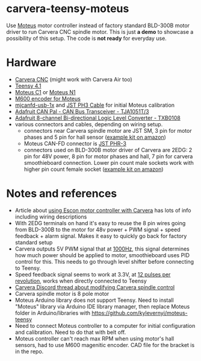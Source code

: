 # carvera-teensy-moteus

Use [Moteus](https://mjbots.com/) motor controller instead of factory standard BLD-300B motor driver to run Carvera CNC spindle motor. This is just **a demo** to showcase a possibility of this setup. The code is **not ready** for everyday use.

# Hardware
- [Carvera CNC](https://www.makera.com/products/carvera) (might work with Carvera Air too)
- [Teensy 4.1](https://www.digikey.ca/en/products/detail/sparkfun-electronics/DEV-16996/13158152)
- [Moteus C1](https://mjbots.com/products/moteus-c1) or [Moteus N1](https://mjbots.com/products/moteus-n1)
- [M600 encoder for Moteus](https://mjbots.com/products/ma600-breakout)
- [mjcanfd-usb-1x](https://mjbots.com/products/mjcanfd-usb-1x) and [JST PH3 Cable](https://mjbots.com/products/jst-ph3-cable) for initial Moteus calibration
- [Adafruit CAN Pal - CAN Bus Transceiver - TJA1051T/3](https://www.adafruit.com/product/5708)
- [Adafruit 8-channel Bi-directional Logic Level Converter - TXB0108](https://www.adafruit.com/product/395)
- various connectors and cables, depending on wiring setup.
  - connectors near Carvera spindle motor are JST SM, 3 pin for motor phases and 5 pin for hall sensor ([example kit on amazon](https://www.amazon.com/dp/B07CTKD7P4))
  - Moteus CAN-FD connector is [JST PHR-3](https://mjbots.com/products/phr-3)
  - connectors used on BLD-300B motor driver of Carvera are 2EDG: 2 pin for 48V power, 8 pin for motor phases and hall, 7 pin for carvera smoothieboard connection. Lower pin count male sockets work with higher pin count female socket ([example kit on amazon](https://www.amazon.com/dp/B09TK222YH))

# Notes and references

- Article about [using Escon motor controller with Carvera](https://www.instructables.com/Carvera-Spindle-Power-Upgrade-Stock-Motor/) has lots of info including wiring descriptions
- With 2EDG terminals on hand it's easy to reuse the 8 pin wires going from BLD-300B to the motor for 48v power + PWM signal + speed feedback + alarm signal. Makes it easy to quickly go back for factory standard setup
- Carvera outputs 5V PWM signal that at [1000Hz](https://github.com/MakeraInc/CarveraFirmware/blob/652bb526d8be32bb45078712ec01f80e42b1ae1b/src/config.default#L323), this signal determines how much power should be applied to motor, smoothieboard uses PID control for this. This needs to go through level shifter before connecting to Teensy.
- Speed feedback signal seems to work at 3.3V, at [12 pulses per revolution](https://github.com/MakeraInc/CarveraFirmware/blob/652bb526d8be32bb45078712ec01f80e42b1ae1b/src/config.default#L325), works when directly connected to Teensy
- [Carvera Discord thread about modifying Carvera spindle control](https://discord.com/channels/910194756473225269/1337945314161721355)
- Carvera spindle motor is 8 pole motor
- Moteus Arduino library does not support Teensy. Need to install "Moteus" library via Arduino IDE library manager, then replace Moteus folder in Arduino/libraries with https://github.com/kylevernyi/moteus-teensy
- Need to connect Moteus controller to a computer for initial configuration and calibration. Need to do that with belt off.
- Moteus controller can't reach max RPM when using motor's hall sensors, had to use M600 magenitic encoder. CAD file for the bracket is in the repo.

